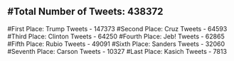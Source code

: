 #Total Number of Tweets: 438372 
---
#First Place: Trump Tweets - 147373
#Second Place: Cruz Tweets - 64593
#Third Place: Clinton Tweets - 64250
#Fourth Place: Jeb! Tweets - 62865
#Fifth Place: Rubio Tweets - 49091
#Sixth Place: Sanders Tweets - 32060
#Seventh Place: Carson Tweets - 10327
#Last Place: Kasich Tweets - 7813
